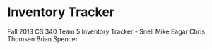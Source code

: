 Inventory Tracker
=================

Fall 2013 CS 340 Team 5 Inventory Tracker - Snell
Mike Eagar
Chris Thomsen
Brian Spencer
